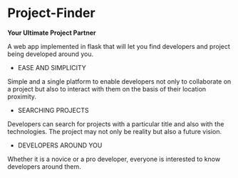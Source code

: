 # Project-Finder
**Your Ultimate Project Partner**

A web app implemented in flask that will let you find developers and project being developed around you.

- EASE AND SIMPLICITY

Simple and a single platform to enable developers not only to collaborate on a project but also to  interact with them on the basis of their location proximity.

- SEARCHING PROJECTS

Developers can search for projects with a particular title and also with the technologies. The project may not only be reality but also a future vision.

- DEVELOPERS AROUND YOU

Whether it is a novice or a pro developer, everyone is interested to know developers around them. 
